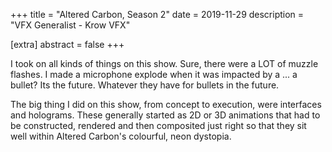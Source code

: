 +++
title = "Altered Carbon, Season 2"
date = 2019-11-29
description = "VFX Generalist - Krow VFX"

[extra]
abstract = false
+++

I took on all kinds of things on this show.  Sure, there were a LOT of muzzle flashes.  I made a microphone explode when it was impacted by a ... a bullet?  Its the future.  Whatever they have for bullets in the future.  

The big thing I did on this show, from concept to execution, were interfaces and holograms. These generally started as 2D or 3D animations that had to be constructed, rendered and then composited just right so that they sit well within Altered Carbon's colourful, neon dystopia.  

